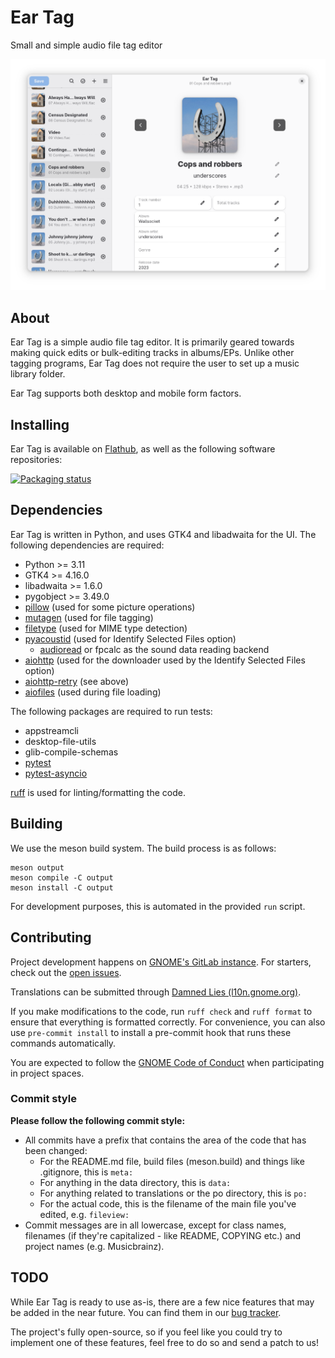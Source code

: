 # Ear Tag

Small and simple audio file tag editor

![Screenshot](data/screenshot-scaled.png)

## About

Ear Tag is a simple audio file tag editor. It is primarily geared towards making quick edits or bulk-editing tracks in albums/EPs. Unlike other tagging programs, Ear Tag does not require the user to set up a music library folder.

Ear Tag supports both desktop and mobile form factors.

## Installing

Ear Tag is available on [Flathub](https://flathub.org/apps/details/app.drey.EarTag), as well as the following software repositories:

[![Packaging status](https://repology.org/badge/vertical-allrepos/eartag.svg)](https://repology.org/project/eartag/versions)

## Dependencies

Ear Tag is written in Python, and uses GTK4 and libadwaita for the UI. The following dependencies are required:

- Python >= 3.11
- GTK4 >= 4.16.0
- libadwaita >= 1.6.0
- pygobject >= 3.49.0
- [pillow](https://pypi.org/project/pillow) (used for some picture operations)
- [mutagen](https://pypi.org/project/mutagen) (used for file tagging)
- [filetype](https://pypi.org/project/filetype) (used for MIME type detection)
- [pyacoustid](https://pypi.org/project/pyacoustid) (used for Identify Selected Files option)
  - [audioread](https://pypi.org/project/audioread/) or fpcalc as the sound data reading backend
- [aiohttp](https://pypi.org/project/aiohttp) (used for the downloader used by the Identify Selected Files option)
- [aiohttp-retry](https://pypi.org/project/aiohttp-retry) (see above)
- [aiofiles](https://pypi.org/project/aiofiles/) (used during file loading)

The following packages are required to run tests:

- appstreamcli
- desktop-file-utils
- glib-compile-schemas
- [pytest](https://pypi.org/project/pytest/)
- [pytest-asyncio](https://pypi.org/project/pytest-asyncio/)

[ruff](https://docs.astral.sh/ruff/) is used for linting/formatting the code.

## Building

We use the meson build system. The build process is as follows:

```
meson output
meson compile -C output
meson install -C output
```

For development purposes, this is automated in the provided `run` script.

## Contributing

Project development happens on [GNOME's GitLab instance](https://gitlab.gnome.org/World/eartag). For starters, check out the [open issues](https://gitlab.gnome.org/World/eartag/-/issues).

Translations can be submitted through [Damned Lies (l10n.gnome.org)](https://l10n.gnome.org/module/eartag/).

If you make modifications to the code, run `ruff check` and `ruff format` to ensure that everything is formatted correctly. For convenience, you can also use `pre-commit install` to install a pre-commit hook that runs these commands automatically.

You are expected to follow the [GNOME Code of Conduct](https://wiki.gnome.org/Foundation/CodeOfConduct) when participating in project spaces.

### Commit style

**Please follow the following commit style:**

 - All commits have a prefix that contains the area of the code that has been changed:
   - For the README.md file, build files (meson.build) and things like .gitignore, this is `meta:`
   - For anything in the data directory, this is `data:`
   - For anything related to translations or the po directory, this is `po:`
   - For the actual code, this is the filename of the main file you've edited, e.g. `fileview:`
 - Commit messages are in all lowercase, except for class names, filenames (if they're capitalized - like README, COPYING etc.) and project names (e.g. Musicbrainz).

## TODO

While Ear Tag is ready to use as-is, there are a few nice features that may be added in the near future. You can find them in our [bug tracker](https://gitlab.gnome.org/World/eartag/-/issues/?label_name%5B%5D=feature%20request).

The project's fully open-source, so if you feel like you could try to implement one of these features, feel free to do so and send a patch to us!

